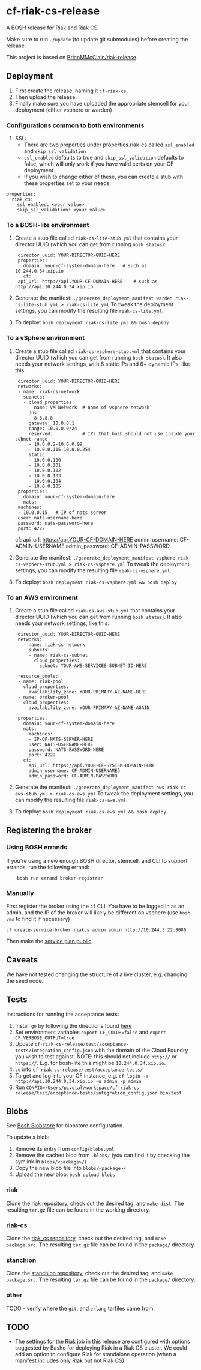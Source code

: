 # cf-riak-cs-release

A BOSH release for Riak and Riak CS.

Make sure to run `./update` (to update git submodules) before creating the release.

This project is based on [BrianMMcClain/riak-release](https://github.com/BrianMMcClain/riak-release).

## Deployment

1.  First create the release, naming it `cf-riak-cs`.
1.  Then upload the release.
1.  Finally make sure you have uploaded the appropriate stemcell for your deployment (either vsphere or warden)

### Configurations common to both environments
1. SSL:
	* There are two properties under properties.riak-cs called `ssl_enabled` and `skip_ssl_validation`
	* `ssl_enabled` defaults to true and `skip_ssl_validation` defaults to false, which will only work if you have valid certs on your CF deployment
	* If you wish to change either of these, you can create a stub with these properties set to your needs:
```
properties:
  riak_cs:
    ssl_enabled: <your value>
    skip_ssl_validation: <your value>
```


### To a BOSH-lite environment

1. Create a stub file called `riak-cs-lite-stub.yml` that contains your director UUID (which you can get from running `bosh status`):

		director_uuid: YOUR-DIRECTOR-GUID-HERE
		properties:
		  domain: your-cf-system-domain-here   # such as 10.244.0.34.xip.io
		  cf:
        api_url: http://api.YOUR-CF-DOMAIN-HERE    # such as http://api.10.244.0.34.xip.io

2. Generate the manifest: `./generate_deployment_manifest warden riak-cs-lite-stub.yml > riak-cs-lite.yml`
To tweak the deployment settings, you can modify the resulting file `riak-cs-lite.yml`.
3. To deploy: `bosh deployment riak-cs-lite.yml && bosh deploy`

### To a vSphere environment

1. Create a stub file called `riak-cs-vsphere-stub.yml` that contains your director UUID (which you can get from running `bosh status`).
It also needs your network settings, with 6 static IPs and 6+ dynamic IPs, like this:

		director_uuid: YOUR-DIRECTOR-GUID-HERE
		networks:
		- name: riak-cs-network
		  subnets:
		  - cloud_properties:
		      name: VM Network  # name of vsphere network
		    dns:
		    - 8.8.8.8
		    gateway: 10.0.0.1
		    range: 10.0.0.0/24
		    reserved:           # IPs that bosh should not use inside your subnet range
		    - 10.0.0.2-10.0.0.99
		    - 10.0.0.115-10.0.0.254
		    static:
		    - 10.0.0.100
		    - 10.0.0.101
		    - 10.0.0.102
		    - 10.0.0.103
		    - 10.0.0.104
		    - 10.0.0.105
		properties:
		  domain: your-cf-system-domain-here
		  nats:
        machines:
        - 10.0.0.15   # IP of nats server
        user: nats-username-here
        password: nats-password-here
        port: 4222
      cf:
        api_url: https://api.YOUR-CF-DOMAIN-HERE
        admin_username: CF-ADMIN-USERNAME
        admin_password: CF-ADMIN-PASSWORD

1. Generate the manifest: `./generate_deployment_manifest vsphere riak-cs-vsphere-stub.yml > riak-cs-vsphere.yml`
To tweak the deployment settings, you can modify the resulting file `riak-cs-vsphere.yml`.
1. To deploy: `bosh deployment riak-cs-vsphere.yml && bosh deploy`

### To an AWS environment

1. Create a stub file called `riak-cs-aws-stub.yml` that contains your director UUID (which you can get from running `bosh status`).
It also needs your network settings, like this:

        director_uuid: YOUR-DIRECTOR-GUID-HERE
        networks:
          - name: riak-cs-network
            subnets:
            - name: riak-cs-subnet
              cloud_properties:
                subnet: YOUR-AWS-SERVICES-SUBNET-ID-HERE

        resource_pools:
        - name: riak-pool
          cloud_properties:
            availability_zone: YOUR-PRIMARY-AZ-NAME-HERE
        - name: broker-pool
          cloud_properties:
            availability_zone: YOUR-PRIMARY-AZ-NAME-AGAIN

        properties:
          domain: your-cf-system-domain-here
          nats:
            machines:
            - IP-OF-NATS-SERVER-HERE
            user: NATS-USERNAME-HERE
            password: NATS-PASSWORD-HERE
            port: 4222
          cf:
            api_url: https://api.YOUR-CF-SYSTEM-DOMAIN-HERE
            admin_username: CF-ADMIN-USERNAMEå
            admin_password: CF-ADMIN-PASSWORD

1. Generate the manifest: `./generate_deployment_manifest aws riak-cs-aws-stub.yml > riak-cs-aws.yml`
To tweak the deployment settings, you can modify the resulting file `riak-cs-aws.yml`.
1. To deploy: `bosh deployment riak-cs-aws.yml && bosh deploy`

## Registering the broker

### Using BOSH errands

If you're using a new enough BOSH director, stemcell, and CLI to support errands, run the following errand:

        bosh run errand broker-registrar

### Manually
First register the broker using the `cf` CLI.  You have to be logged in as an admin, and the IP of the broker will likely be different on vsphere (use `bosh vms` to find it if necessary)
```
cf create-service-broker riakcs admin admin http://10.244.3.22:8080
```
Then make the [service plan public](http://docs.cloudfoundry.org/services/services/managing-service-brokers.html#make-plans-public).


## Caveats

We have not tested changing the structure of a live cluster, e.g. changing the seed node.

## Tests
Instructions for running the acceptance tests:

1. Install `go` by following the directions found [here](http://golang.org/doc/install)
1. Set environment variables `export CF_COLOR=false` and `export CF_VERBOSE_OUTPUT=true`
1. Update `cf-riak-cs-release/test/acceptance-tests/integration_config.json` with the domain of the Cloud Foundry you wish to test against. NOTE: this should not include `http://` or `https://`. E.g. for bosh-lite this might be `10.244.0.34.xip.io`.
1. `cd` into `cf-riak-cs-release/test/acceptance-tests/`
1. Target and log into your CF instance, e.g. `cf login -a http://api.10.244.0.34.xip.io -u admin -p admin`
1. Run `CONFIG=/Users/pivotal/workspace/cf-riak-cs-release/test/acceptance-tests/integration_config.json bin/test`


## Blobs

See [Bosh Blobstore](http://docs.cloudfoundry.com/docs/running/bosh/components/blobstore.html) for blobstore configuration.

To update a blob:

1. Remove its entry from `config/blobs.yml`
2. Remove the cached blob from `.blobs/` (you can find it by checking the symlink in `blobs/<package>/`)
3. Copy the new blob file into `blobs/<package>/`
4. Upload the new blob: `bosh upload blobs`

### riak

Clone the [riak repository](https://github.com/basho/riak), check out the desired tag, and `make dist`.
The resulting `tar.gz` file can be found in the working directory.

### riak-cs

Clone the [riak_cs repository](https://github.com/basho/riak_cs), check out the desired tag, and `make package.src`.
The resulting `tar.gz` file can be found in the `package/` directory.

### stanchion

Clone the [stanchion repository](https://github.com/basho/stanchion), check out the desired tag, and `make package.src`.
The resulting `tar.gz` file can be found in the `package/` directory.


### other

TODO - verify where the `git`, and `erlang` tarfiles came from.

## TODO

- The settings for the Riak job in this release are configured with options suggested by Basho for deploying Riak in a Riak CS cluster.  We could add an option to configure Riak for standalone operation (when a manifest includes only Riak but not Riak CS)

[BOSH lite]: https://github.com/cloudfoundry/bosh-lite
